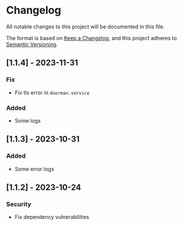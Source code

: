 # Changelog

All notable changes to this project will be documented in this file.

The format is based on [Keep a Changelog](https://keepachangelog.com/en/1.0.0/),
and this project adheres to [Semantic Versioning](https://semver.org/spec/v2.0.0.html).

## [1.1.4] - 2023-11-31

### Fix

- Fix tls error in `doorman.service`

### Added

- Some logs

## [1.1.3] - 2023-10-31

### Added

- Some error logs

## [1.1.2] - 2023-10-24

### Security

- Fix dependency vulnerabilities